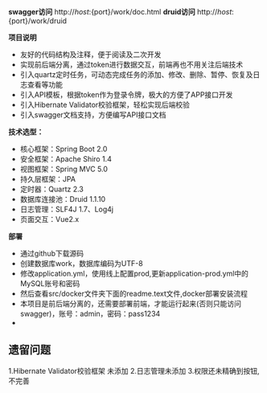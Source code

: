 **swagger访问**
http://${host}:${port}/work/doc.html
**druid访问**
http://${host}:${port}/work/druid


**项目说明** 
- 友好的代码结构及注释，便于阅读及二次开发
- 实现前后端分离，通过token进行数据交互，前端再也不用关注后端技术
- 引入quartz定时任务，可动态完成任务的添加、修改、删除、暂停、恢复及日志查看等功能
- 引入API模板，根据token作为登录令牌，极大的方便了APP接口开发
- 引入Hibernate Validator校验框架，轻松实现后端校验
- 引入swagger文档支持，方便编写API接口文档


**技术选型：** 
- 核心框架：Spring Boot 2.0
- 安全框架：Apache Shiro 1.4
- 视图框架：Spring MVC 5.0
- 持久层框架：JPA
- 定时器：Quartz 2.3
- 数据库连接池：Druid 1.1.10
- 日志管理：SLF4J 1.7、Log4j
- 页面交互：Vue2.x 

 **部署**
- 通过github下载源码
- 创建数据库work，数据库编码为UTF-8
- 修改application.yml，使用线上配置prod,更新application-prod.yml中的MySQL账号和密码
- 然后查看src/docker文件夹下面的readme.text文件,docker部署安装流程
- 本项目是前后端分离的，还需要部署前端，才能运行起来(否则只能访问swagger)，账号：admin，密码：pass1234
- 


## 遗留问题
1.Hibernate Validator校验框架 未添加
2.日志管理未添加
3.权限还未精确到按钮,不完善
